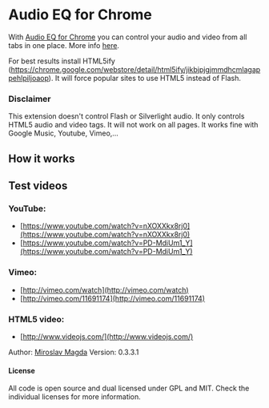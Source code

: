 # Audio EQ for Chrome

With [Audio EQ for Chrome](https://chrome.google.com/webstore/detail/lfafdlnjaliaghpjdajmlcnnblkgcefh/) you can control your audio and video from all tabs in one place.
More info [here](http://lab.ejci.net/Chrome-Audio-EQ/).

For best results install HTML5ify (https://chrome.google.com/webstore/detail/html5ify/jikbjpjgjmmdhcmlagappehlpiljoaop). 
It will force popular sites to use HTML5 instead of Flash.

### Disclaimer
This extension doesn't control Flash or Silverlight audio. It only controls HTML5 audio and video tags.
It will not work on all pages. It works fine with Google Music, Youtube, Vimeo,...

## How it works



## Test videos
### YouTube:
* [https://www.youtube.com/watch?v=nXOXXkx8rj0](https://www.youtube.com/watch?v=nXOXXkx8rj0)
* [https://www.youtube.com/watch?v=PD-MdiUm1_Y](https://www.youtube.com/watch?v=PD-MdiUm1_Y)

### Vimeo:
* [http://vimeo.com/watch](http://vimeo.com/watch)
* [http://vimeo.com/11691174](http://vimeo.com/11691174)

### HTML5 video:
* [http://www.videojs.com/](http://www.videojs.com/)



Author: [Miroslav Magda](http://blog.ejci.net)
Version: 0.3.3.1


#### License
All code is open source and dual licensed under GPL and MIT. Check the individual licenses for more information.
